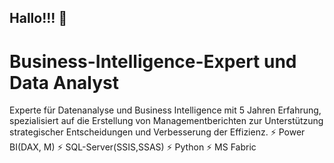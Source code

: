 ## Hallo!!!  👋
# Business-Intelligence-Expert und Data Analyst
Experte für Datenanalyse und Business Intelligence mit 5 Jahren Erfahrung, spezialisiert auf
die Erstellung von Managementberichten zur Unterstützung strategischer Entscheidungen
und Verbesserung der Effizienz.
⚡ Power BI(DAX, M)
⚡ SQL-Server(SSIS,SSAS)
⚡ Python
⚡ MS Fabric

<!--
**seyedmojtabahosseini/seyedmojtabahosseini** is a ✨ _special_ ✨ repository because its `README.md` (this file) appears on your GitHub profile.

Here are some ideas to get you started:

- 🔭 I’m currently working on ...
- 🌱 I’m currently learning ...
- 👯 I’m looking to collaborate on ...
- 🤔 I’m looking for help with ...
- 💬 Ask me about ...
- 📫 How to reach me: ...
- 😄 Pronouns: ...
- ⚡ Fun fact: ...
-->
